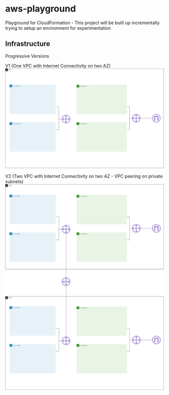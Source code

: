 # aws-playground
Playground for CloudFormation - This project will be built up incrementally trying to setup an environment for experimentation

## Infrastructure
Progressive Versions

V1 (One VPC with Internet Connectivity on two AZ)
![alt text](10_Infrastructure/aws-playground-infrastructure.jpg "Infra")

V2 (Two VPC with Internet Connectivity on two AZ - VPC peering on private subnets)
![alt text](10_Infrastructure/aws-playground-infrastructure_v2.jpg "Infra")



